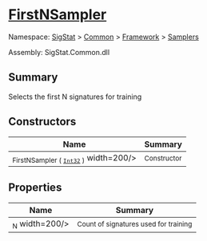 # [FirstNSampler](./FirstNSampler.md)

Namespace: [SigStat]() > [Common](./../../README.md) > [Framework]() > [Samplers](./README.md)

Assembly: SigStat.Common.dll

## Summary
Selects the first N signatures for training

## Constructors

| Name | Summary | 
| --- | --- | 
| <sub>FirstNSampler ( [`Int32`](https://docs.microsoft.com/en-us/dotnet/api/System.Int32) )</sub><img style="cursor:not-allowed;"> width=200/></div>| <sub>Constructor</sub>| <br>


## Properties

| Name | Summary | 
| --- | --- | 
| <sub>N</sub><img style="cursor:not-allowed;"> width=200/></div>| <sub>Count of signatures used for training</sub>| <br>


